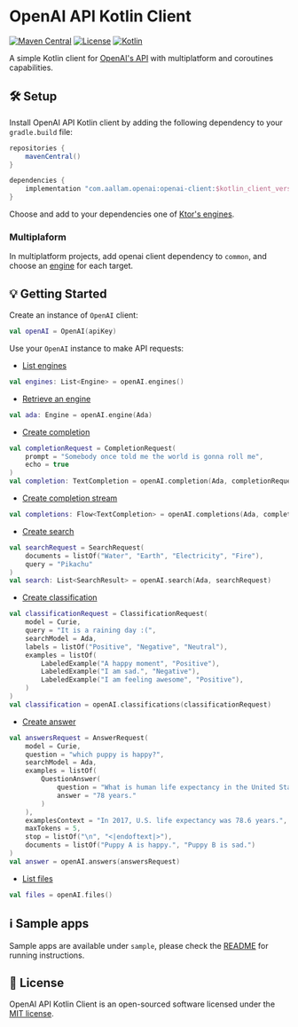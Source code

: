 # OpenAI API Kotlin Client

[![Maven Central](https://img.shields.io/maven-central/v/com.aallam.openai/openai-client?color=blue&label=Download)](https://search.maven.org/artifact/com.aallam.openai/openai-client)
[![License](https://img.shields.io/github/license/Aallam/openai-kotlin?color=yellow)](LICENSE.md)
[![Kotlin](https://img.shields.io/badge/kotlin-1.6.21-blue.svg?logo=kotlin)](https://kotlinlang.org/docs/releases.html#release-details)

A simple Kotlin client for [OpenAI's API](https://beta.openai.com/docs/api-reference) with multiplatform and coroutines capabilities. 

## 🛠 Setup

Install OpenAI API Kotlin client by adding the following dependency to your `gradle.build` file:

```groovy
repositories {
    mavenCentral()
}

dependencies {
    implementation "com.aallam.openai:openai-client:$kotlin_client_version"
}
```
Choose and add to your dependencies one of [Ktor's engines](https://ktor.io/docs/http-client-engines.html).

### Multiplaform
In multiplatform projects, add openai client dependency to `common`, and choose an [engine](https://ktor.io/docs/http-client-engines.html) for each target.

## 💡 Getting Started

Create an instance of `OpenAI` client:
```kotlin
val openAI = OpenAI(apiKey)
```
Use your `OpenAI` instance to make API requests:
* [List engines](https://beta.openai.com/docs/api-reference/engines/list)
```kotlin
val engines: List<Engine> = openAI.engines()
```
* [Retrieve an engine](https://beta.openai.com/docs/api-reference/engines/retrieve)
```kotlin
val ada: Engine = openAI.engine(Ada)
```
* [Create completion](https://beta.openai.com/docs/api-reference/completions/create)
```kotlin
val completionRequest = CompletionRequest(
    prompt = "Somebody once told me the world is gonna roll me",
    echo = true
)
val completion: TextCompletion = openAI.completion(Ada, completionRequest)
```
* [Create completion stream](https://beta.openai.com/docs/api-reference/completions/create-via-get)
```kotlin
val completions: Flow<TextCompletion> = openAI.completions(Ada, completionRequest)
```
* [Create search](https://beta.openai.com/docs/api-reference/searches/create)
```kotlin
val searchRequest = SearchRequest(
    documents = listOf("Water", "Earth", "Electricity", "Fire"),
    query = "Pikachu"
)
val search: List<SearchResult> = openAI.search(Ada, searchRequest)
```
* [Create classification](https://beta.openai.com/docs/api-reference/classifications/create)
```kotlin
val classificationRequest = ClassificationRequest(
    model = Curie,
    query = "It is a raining day :(",
    searchModel = Ada,
    labels = listOf("Positive", "Negative", "Neutral"),
    examples = listOf(
        LabeledExample("A happy moment", "Positive"),
        LabeledExample("I am sad.", "Negative"),
        LabeledExample("I am feeling awesome", "Positive"),
    )
)
val classification = openAI.classifications(classificationRequest)
```
* [Create answer](https://beta.openai.com/docs/api-reference/answers/create)
```kotlin
val answersRequest = AnswerRequest(
    model = Curie,
    question = "which puppy is happy?",
    searchModel = Ada,
    examples = listOf(
        QuestionAnswer(
            question = "What is human life expectancy in the United States?",
            answer = "78 years."
        )
    ),
    examplesContext = "In 2017, U.S. life expectancy was 78.6 years.",
    maxTokens = 5,
    stop = listOf("\n", "<|endoftext|>"),
    documents = listOf("Puppy A is happy.", "Puppy B is sad.")
)
val answer = openAI.answers(answersRequest)
```
* [List files](https://beta.openai.com/docs/api-reference/files/list)
````kotlin
val files = openAI.files()
````

## ℹ️ Sample apps

Sample apps are available under `sample`, please check the [README](sample/readme.md) for running instructions.

## 📄 License

OpenAI API Kotlin Client is an open-sourced software licensed under the [MIT license](LICENSE.md).
